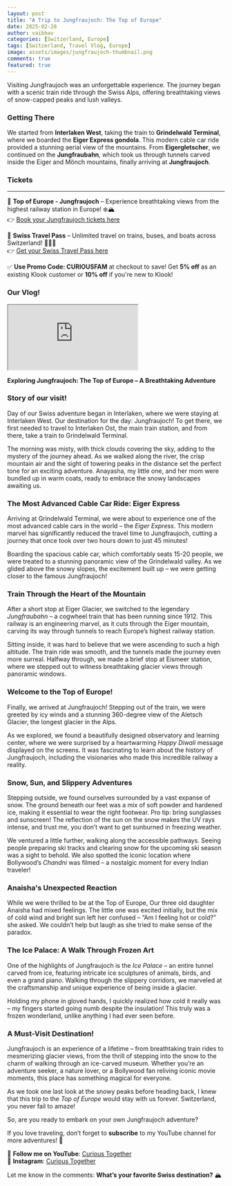 ```yaml
---
layout: post
title: "A Trip to Jungfraujoch: The Top of Europe"
date: 2025-02-28
author: vaibhav
categories: [Switzerland, Europe]
tags: [Switzerland, Travel Vlog, Europe]
image: assets/images/jungfraujoch-thumbnail.png
comments: true
featured: true
---
```


Visiting Jungfraujoch was an unforgettable experience. The journey began with a scenic train ride through the Swiss Alps, offering breathtaking views of snow-capped peaks and lush valleys.

### Getting There

We started from **Interlaken West**, taking the train to **Grindelwald Terminal**, where we boarded the **Eiger Express gondola**. This modern cable car ride provided a stunning aerial view of the mountains. From **Eigergletscher**, we continued on the **Jungfraubahn**, which took us through tunnels carved inside the Eiger and Mönch mountains, finally arriving at **Jungfraujoch**.

### Tickets

---

🔹 **Top of Europe - Jungfraujoch** – Experience breathtaking views from the highest railway station in Europe! ❄️🏔️  
👉 [Book your Jungfraujoch tickets here](https://www.klook.com/en-IN/activity/5417-jungfraujoch-top-of-europe-interlaken/?aid=CURIOUSFAM)

🔹 **Swiss Travel Pass** – Unlimited travel on trains, buses, and boats across Switzerland! 🚆🇨🇭  
👉 [Get your Swiss Travel Pass here](https://www.klook.com/en-IN/activity/2752-swiss-travel-pass-switzerland/?aid=CURIOUSFAM)

✅ **Use Promo Code: CURIOUSFAM** at checkout to save!
Get **5% off** as an existing Klook customer or **10% off** if you're new to Klook!

### **Our Vlog!**

<div class="embed-responsive embed-responsive-16by9">
    <iframe class="embed-responsive-item" src="https://www.youtube.com/embed/bf1sE5g1KL4" allowfullscreen></iframe>
</div>

**Exploring Jungfraujoch: The Top of Europe – A Breathtaking Adventure**

### **Story of our visit!**

Day of our Swiss adventure began in Interlaken, where we were staying at Interlaken West. Our destination for the day: Jungfraujoch! To get there, we first needed to travel to Interlaken Ost, the main train station, and from there, take a train to Grindelwald Terminal.

The morning was misty, with thick clouds covering the sky, adding to the mystery of the journey ahead. As we walked along the river, the crisp mountain air and the sight of towering peaks in the distance set the perfect tone for an exciting adventure. Anayasha, my little one, and her mom were bundled up in warm coats, ready to embrace the snowy landscapes awaiting us.

### **The Most Advanced Cable Car Ride: Eiger Express**

Arriving at Grindelwald Terminal, we were about to experience one of the most advanced cable cars in the world – the _Eiger Express_. This modern marvel has significantly reduced the travel time to Jungfraujoch, cutting a journey that once took over two hours down to just 45 minutes!

Boarding the spacious cable car, which comfortably seats 15-20 people, we were treated to a stunning panoramic view of the Grindelwald valley. As we glided above the snowy slopes, the excitement built up – we were getting closer to the famous Jungfraujoch!

### **Train Through the Heart of the Mountain**

After a short stop at Eiger Glacier, we switched to the legendary _Jungfraubahn_ – a cogwheel train that has been running since 1912. This railway is an engineering marvel, as it cuts through the Eiger mountain, carving its way through tunnels to reach Europe’s highest railway station.

Sitting inside, it was hard to believe that we were ascending to such a high altitude. The train ride was smooth, and the tunnels made the journey even more surreal. Halfway through, we made a brief stop at Eismeer station, where we stepped out to witness breathtaking glacier views through panoramic windows.

### **Welcome to the Top of Europe!**

Finally, we arrived at Jungfraujoch! Stepping out of the train, we were greeted by icy winds and a stunning 360-degree view of the Aletsch Glacier, the longest glacier in the Alps.

As we explored, we found a beautifully designed observatory and learning center, where we were surprised by a heartwarming _Happy Diwali_ message displayed on the screens. It was fascinating to learn about the history of Jungfraujoch, including the visionaries who made this incredible railway a reality.

### **Snow, Sun, and Slippery Adventures**

Stepping outside, we found ourselves surrounded by a vast expanse of snow. The ground beneath our feet was a mix of soft powder and hardened ice, making it essential to wear the right footwear. Pro tip: bring sunglasses and sunscreen! The reflection of the sun on the snow makes the UV rays intense, and trust me, you don’t want to get sunburned in freezing weather.

We ventured a little further, walking along the accessible pathways. Seeing people preparing ski tracks and clearing snow for the upcoming ski season was a sight to behold. We also spotted the iconic location where Bollywood’s _Chandni_ was filmed – a nostalgic moment for every Indian traveler!

### **Anaisha's Unexpected Reaction**

While we were thrilled to be at the Top of Europe, Our three old daughter Anaisha had mixed feelings. The little one was excited initially, but the mix of cold wind and bright sun left her confused – “Am I feeling hot or cold?” she asked. We couldn’t help but laugh as she tried to make sense of the paradox.

### **The Ice Palace: A Walk Through Frozen Art**

One of the highlights of Jungfraujoch is the _Ice Palace_ – an entire tunnel carved from ice, featuring intricate ice sculptures of animals, birds, and even a grand piano. Walking through the slippery corridors, we marveled at the craftsmanship and unique experience of being inside a glacier.

Holding my phone in gloved hands, I quickly realized how cold it really was – my fingers started going numb despite the insulation! This truly was a frozen wonderland, unlike anything I had ever seen before.

### **A Must-Visit Destination!**

Jungfraujoch is an experience of a lifetime – from breathtaking train rides to mesmerizing glacier views, from the thrill of stepping into the snow to the charm of walking through an ice-carved museum. Whether you’re an adventure seeker, a nature lover, or a Bollywood fan reliving iconic movie moments, this place has something magical for everyone.

As we took one last look at the snowy peaks before heading back, I knew that this trip to the _Top of Europe_ would stay with us forever. Switzerland, you never fail to amaze!

So, are you ready to embark on your own Jungfraujoch adventure?

If you love traveling, don’t forget to **subscribe** to my YouTube channel for more adventures! 🚀

📌 **Follow me on YouTube**: [Curious Together](https://www.youtube.com/@CuriousTogether)  
📌 **Instagram**: [Curious Together](https://www.instagram.com/Curious.Together)

Let me know in the comments: **What’s your favorite Swiss destination?** 🏔️
